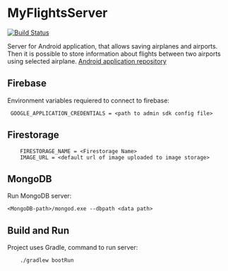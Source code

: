 # MyFlightsServer

[![Build Status](https://travis-ci.com/DominikKossinski/MyFlightsServer.svg?token=BD8WsprFssUNh6SkrEvC&branch=master)](https://travis-ci.com/DominikKossinski/MyFlightsServer)

Server for Android application, that allows saving airplanes and airports. Then it is possible to store information
about flights between two airports using selected
airplane. [Android application repository](http://github.com/DominikKossinski/MyFLights)

## Firebase

Environment variables requiered to connect to firebase:

```
 GOOGLE_APPLICATION_CREDENTIALS = <path to admin sdk config file>
```

## Firestorage

```
    FIRESTORAGE_NAME = <Firestorage Name>
    IMAGE_URL = <default url of image uploaded to image storage>
```

## MongoDB

Run MongoDB server:

```
<MongoDB-path>/mongod.exe --dbpath <data path>
```

## Build and Run

Project uses Gradle, command to run server:

```
    ./gradlew bootRun
```